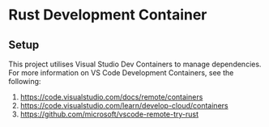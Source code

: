 # Rust Development Container

## Setup

This project utilises Visual Studio Dev Containers to manage dependencies. For more information on VS Code Development Containers, see the following:

1. https://code.visualstudio.com/docs/remote/containers
2. https://code.visualstudio.com/learn/develop-cloud/containers
3. https://github.com/microsoft/vscode-remote-try-rust
